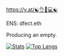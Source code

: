 https://y.at/☯️👌🤔💻☯️

ENS: dfect.eth

Producing an empty.

[![Stats](https://github-readme-stats.vercel.app/api?username=tofu4956)](https://github.com/anuraghazra/github-readme-stats)
[![Top Langs](https://github-readme-stats.vercel.app/api/top-langs/?username=tofu4956&layout=compact)](https://github.com/anuraghazra/github-readme-stats)
